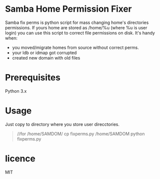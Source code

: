 # Samba Home Permission Fixer

Samba fix perms is python script for mass changing home's directories permissions.
If yours home are stored as /home/%u (where %u is user login) you can use this script to correct file permissions on disk. It's handy when:

  - you moved/migrate homes from source without correct perms.
  - your ldb or idmap got corrupted
  - created new domain with old files
  
# Prerequisites

Python 3.x

# Usage

Just copy to directory where you store user direcctories. 

> //for /home/SAMDOM/<login>
> cp fixperms.py /home/SAMDOM
> python fixperms.py

# licence
MIT
